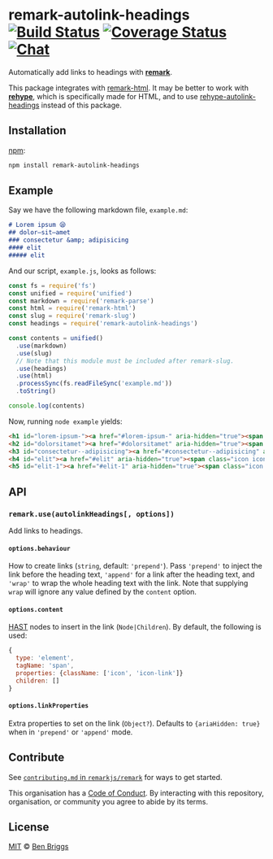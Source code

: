 # remark-autolink-headings [![Build Status][build-badge]][build-status] [![Coverage Status][coverage-badge]][coverage-status] [![Chat][chat-badge]][chat]

Automatically add links to headings with [**remark**][remark].

This package integrates with [remark-html][remark-html].
It may be better to work with [**rehype**][rehype], which is specifically made
for HTML, and to use [rehype-autolink-headings][] instead of this package.

## Installation

[npm][]:

```bash
npm install remark-autolink-headings
```

## Example

Say we have the following markdown file, `example.md`:

```markdown
# Lorem ipsum 😪
## dolor—sit—amet
### consectetur &amp; adipisicing
#### elit
##### elit
```

And our script, `example.js`, looks as follows:

```javascript
const fs = require('fs')
const unified = require('unified')
const markdown = require('remark-parse')
const html = require('remark-html')
const slug = require('remark-slug')
const headings = require('remark-autolink-headings')

const contents = unified()
  .use(markdown)
  .use(slug)
  // Note that this module must be included after remark-slug.
  .use(headings)
  .use(html)
  .processSync(fs.readFileSync('example.md'))
  .toString()

console.log(contents)
```

Now, running `node example` yields:

```html
<h1 id="lorem-ipsum-"><a href="#lorem-ipsum-" aria-hidden="true"><span class="icon icon-link"></span></a>Lorem ipsum 😪</h1>
<h2 id="dolorsitamet"><a href="#dolorsitamet" aria-hidden="true"><span class="icon icon-link"></span></a>dolor—sit—amet</h2>
<h3 id="consectetur--adipisicing"><a href="#consectetur--adipisicing" aria-hidden="true"><span class="icon icon-link"></span></a>consectetur &#x26; adipisicing</h3>
<h4 id="elit"><a href="#elit" aria-hidden="true"><span class="icon icon-link"></span></a>elit</h4>
<h5 id="elit-1"><a href="#elit-1" aria-hidden="true"><span class="icon icon-link"></span></a>elit</h5>
```

## API

### `remark.use(autolinkHeadings[, options])`

Add links to headings.

#### `options.behaviour`

How to create links (`string`, default: `'prepend'`).
Pass `'prepend'` to inject the link before the heading text, `'append'` for a
link after the heading text, and `'wrap'` to wrap the whole heading text with
the link.
Note that supplying `wrap` will ignore any value defined by the `content`
option.

#### `options.content`

[HAST][] nodes to insert in the link (`Node|Children`).
By default, the following is used:

```js
{
  type: 'element',
  tagName: 'span',
  properties: {className: ['icon', 'icon-link']}
  children: []
}
```

#### `options.linkProperties`

Extra properties to set on the link (`Object?`).
Defaults to `{ariaHidden: true}` when in `'prepend'` or `'append'` mode.

## Contribute

See [`contributing.md` in `remarkjs/remark`][contributing] for ways to get
started.

This organisation has a [Code of Conduct][coc].  By interacting with this
repository, organisation, or community you agree to abide by its terms.

## License

[MIT][license] © [Ben Briggs][author]

<!-- Definitions -->

[build-badge]: https://img.shields.io/travis/remarkjs/remark-autolink-headings.svg

[build-status]: https://travis-ci.org/remarkjs/remark-autolink-headings

[coverage-badge]: https://img.shields.io/codecov/c/github/remarkjs/remark-autolink-headings.svg

[coverage-status]: https://codecov.io/github/remarkjs/remark-autolink-headings

[chat-badge]: https://img.shields.io/gitter/room/remarkjs/Lobby.svg

[chat]: https://gitter.im/remarkjs/Lobby

[license]: license

[author]: http://beneb.info

[npm]: https://docs.npmjs.com/cli/install

[contributing]: https://github.com/remarkjs/remark/blob/master/contributing.md

[coc]: https://github.com/remarkjs/remark/blob/master/code-of-conduct.md

[remark]: https://github.com/remarkjs/remark

[remark-html]: https://github.com/remarkjs/remark-html

[rehype]: https://github.com/rehypejs/rehype

[rehype-autolink-headings]: https://github.com/rehypejs/rehype-autolink-headings

[hast]: https://github.com/syntax-tree/hast

